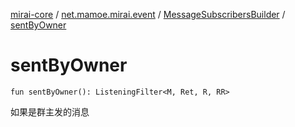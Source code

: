 [mirai-core](../../index.md) / [net.mamoe.mirai.event](../index.md) / [MessageSubscribersBuilder](index.md) / [sentByOwner](./sent-by-owner.md)

# sentByOwner

`fun sentByOwner(): ListeningFilter<M, Ret, R, RR>`

如果是群主发的消息

